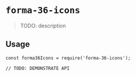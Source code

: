 # `forma-36-icons`

> TODO: description

## Usage

```
const forma36Icons = require('forma-36-icons');

// TODO: DEMONSTRATE API
```
